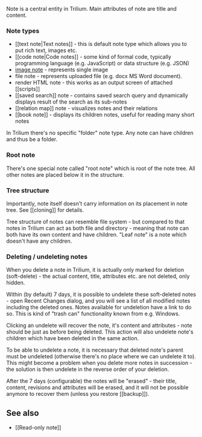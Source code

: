 Note is a central entity in Trilium. Main attributes of note are title and content.

### Note types

* [[text note|Text notes]] - this is default note type which allows you to put rich text, images etc.
* [[code note|Code notes]] - some kind of formal code, typically programming language (e.g. JavaScript) or data structure (e.g. JSON)
* [image note](https://github.com/zadam/trilium/wiki/Images) - represents single image
* file note - represents uploaded file (e.g. docx MS Word document).
* render HTML note - this works as an output screen of attached [[scripts]]
* [[saved search]] note - contains saved search query and dynamically displays result of the search as its sub-notes
* [[relation map]] note - visualizes notes and their relations
* [[book note]] - displays its children notes, useful for reading many short notes

In Trilium there's no specific "folder" note type. Any note can have children and thus be a folder.

### Root note
There's one special note called "root note" which is root of the note tree. All other notes are placed below it in the structure.

### Tree structure

Importantly, note itself doesn't carry information on its placement in note tree. See [[cloning]] for details.

Tree structure of notes can resemble file system - but compared to that notes in Trilium can act as both file and directory - meaning that note can both have its own content and have children. "Leaf note" is a note which doesn't have any children.

### Deleting / undeleting notes

When you delete a note in Trilium, it is actually only marked for deletion (soft-delete) - the actual content, title, attributes etc. are not deleted, only hidden.

Within (by default) 7 days, it is possible to undelete these soft-deleted notes - open Recent Changes dialog, and you will see a list of all modified notes including the deleted ones. Notes available for undeletion have a link to do so. This is kind of "trash can" functionality known from e.g. Windows.

Clicking an undelete will recover the note, it's content and attributes - note should be just as before being deleted. This action will also undelete note's children which have been deleted in the same action.

To be able to undelete a note, it is necessary that deleted note's parent must be undeleted (otherwise there's no place where we can undelete it to). This might become a problem when you delete more notes in succession - the solution is then undelete in the reverse order of your deletion.

After the 7 days (configurable) the notes will be "erased" - their title, content, revisions and attributes will be erased, and it will not be possible anymore to recover them (unless you restore [[backup]]).

## See also

* [[Read-only note]]